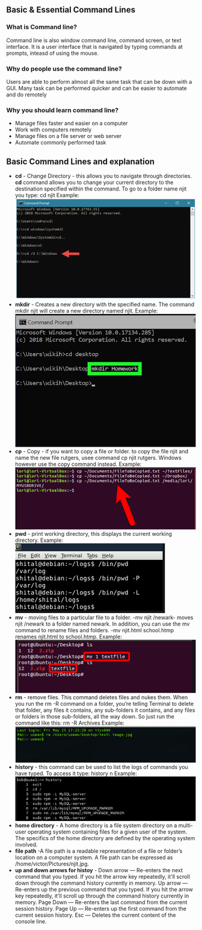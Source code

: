 ## Basic & Essential Command Lines

### What is Command line?
Command line is also window command line, command screen, or text interface. 
It is a user interface that is navigated by typing commands at prompts, inteasd of using the mouse. 

### Why do people use the command line?
Users are able to perform almost all the same task that can be down with a GUI. Many task can be performed quicker and can be easier to automate and do remotely

### Why you should learn command line?
* Manage files faster and easier on a computer
* Work with computers remotely
* Manage files on a file server or web server
* Automate commonly performed task

## Basic Command Lines and explanation

* **cd** - Change Directory - this allows you to navigate through directories. **cd** command allows you to change your current directory to the destination specified within the command. To go to a folder name njit you type: cd njit
Example:
![Cd](/image/cd.PNG)
* **mkdir** - Creates a new directory with the specified name. The command mkdir njit will create a new directory named njit.
Example:
![Mkdir](/image/mkdir.PNG)
* **cp**  - Copy - if you want to copy a file or folder. to copy the file njit and name the new file rutgers, usee command cp njit rutgers. Windows however use the copy command instead.
Example:
![Cp](/image/cp.PNG)
* **pwd** - print working directory, this displays the current working directory. 
Example:
![Pwd](/image/pwd.PNG)
* **mv** - moving files to a particular file to a folder. -mv njit /newark- moves njit /newark to a folder named newark. In addition, you can use the mv command to rename files and folders. -mv njit.html school.htmp renames njit.html to school.htmp.
Example:
![Mv](/image/mv.PNG)
* **rm** - remove files. This command deletes files and nukes them. When you run the rm -R command on a folder, you’re telling Terminal to delete that folder, any files it contains, any sub-folders it contains, and any files or folders in those sub-folders, all the way down.  So just run the command like this: rm -R Archives
Example:
![Rm](/image/rm.PNG)
* **history** - this command can be used to list the logs of commands you have typed. To access it type: history n
Example:
![History](/image/history.PNG)
* **home directory** - A home directory is a file system directory on a multi-user operating system containing files for a given user of the system. The specifics of the home directory are defined by the operating system involved.
* **file path** -A file path is a readable representation of a file or folder’s location on a computer system. A file path can be expressed as /home/victor/Pictures/njit.jpg.
* **up and down arrows for histoy** - Down arrow — Re-enters the next command that you typed. If you hit the arrow key repeatedly, it'll scroll down through the command history currently in memory.
Up arrow — Re-enters up the previous command that you typed. If you hit the arrow key repeatedly, it'll scroll up through the command history currently in memory.
Page Down — Re-enters the last command from the current session history.
Page Up — Re-enters up the first command from the current session history.
Esc — Deletes the current content of the console line.

